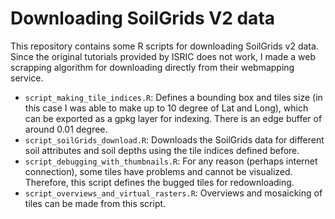# Downloading SoilGrids V2 data

This repository contains some R scripts for downloading SoilGrids v2 data. Since the original tutorials provided by ISRIC does not work, I made a web scrapping algorithm for downloading directly from their webmapping service.

- `script_making_tile_indices.R`: Defines a bounding box and tiles size (in this case I was able to make up to 10 degree of Lat and Long), which can be exported as a gpkg layer for indexing. There is an edge buffer of around 0.01 degree.
- `script_soilGrids_download.R`: Downloads the SoilGrids data for different soil attributes and soil depths using the tile indices defined before.
- `script_debugging_with_thumbnails.R`: For any reason (perhaps internet connection), some tiles have problems and cannot be visualized. Therefore, this script defines the bugged tiles for redownloading.
- `script_overviews_and_virtual_rasters.R`: Overviews and mosaicking of tiles can be made from this script.
